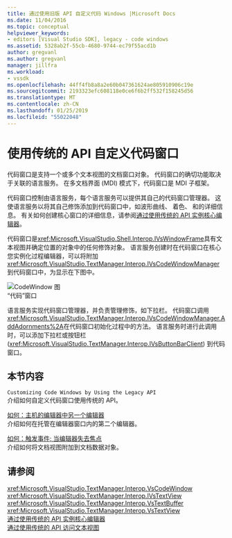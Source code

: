 ```yaml
---
title: 通过使用旧版 API 自定义代码 Windows |Microsoft Docs
ms.date: 11/04/2016
ms.topic: conceptual
helpviewer_keywords:
- editors [Visual Studio SDK], legacy - code windows
ms.assetid: 5328ab2f-55cb-4680-9744-ec79f55acd1b
author: gregvanl
ms.author: gregvanl
manager: jillfra
ms.workload:
- vssdk
ms.openlocfilehash: 44ff4fb8a8a2e60b047361624ae805910906c19e
ms.sourcegitcommit: 2193323efc608118e0ce6f6b2ff532f158245d56
ms.translationtype: MT
ms.contentlocale: zh-CN
ms.lasthandoff: 01/25/2019
ms.locfileid: "55022048"
---
```

# <a name="customize-code-windows-by-using-the-legacy-api"></a>使用传统的 API 自定义代码窗口
代码窗口是支持一个或多个文本视图的文档窗口对象。 代码窗口的确切功能取决于关联的语言服务。 在多文档界面 (MDI) 模式下，代码窗口是 MDI 子框架。  
  
 代码窗口控制由语言服务，每个语言服务可以提供其自己的代码窗口管理器。 这使语言服务以将其自己修饰添加到代码窗口中，如波形曲线、 着色、 和的详细信息。 有关如何创建核心窗口的详细信息，请参阅[通过使用传统的 API 实例核心编辑器](../extensibility/instantiating-the-core-editor-by-using-the-legacy-api.md)。  
  
 代码窗口是<xref:Microsoft.VisualStudio.Shell.Interop.IVsWindowFrame>具有文本视图并确定位置的对象中的任何修饰对象。 语言服务创建时在代码窗口在核心您实例化过程编辑器，可以将附加<xref:Microsoft.VisualStudio.TextManager.Interop.IVsCodeWindowManager>到代码窗口中，为显示在下图中。  
  
 ![CodeWindow 图](../extensibility/media/vscodewindow.gif "vscodewindow")  
“代码”窗口  
  
 语言服务实现代码窗口管理器，并负责管理修饰，如下拉栏。 代码窗口调用<xref:Microsoft.VisualStudio.TextManager.Interop.IVsCodeWindowManager.AddAdornments%2A>在代码窗口初始化过程中的方法。 语言服务时进行此调用时，可以添加下拉栏或按钮栏 (<xref:Microsoft.VisualStudio.TextManager.Interop.IVsButtonBarClient>) 到代码窗口。  
  
## <a name="in-this-section"></a>本节内容  
 `Customizing Code Windows by Using the Legacy API`  
 介绍如何自定义代码窗口使用传统的 API。  
  
 [如何：主机的编辑器中另一个编辑器](../extensibility/how-to-host-an-editor-in-another-editor.md)  
 介绍如何在托管在编辑器窗口内的第二个编辑器。  
  
 [如何：触发事件; 当编辑器失去焦点](../extensibility/how-to-fire-events-when-the-editor-loses-focus.md)  
 介绍如何将文档视图附加到文档数据对象。  
  
## <a name="see-also"></a>请参阅  
 <xref:Microsoft.VisualStudio.TextManager.Interop.VsCodeWindow>   
 <xref:Microsoft.VisualStudio.TextManager.Interop.IVsTextView>   
 <xref:Microsoft.VisualStudio.TextManager.Interop.VsTextBuffer>   
 <xref:Microsoft.VisualStudio.TextManager.Interop.VsTextView>   
 [通过使用传统的 API 实例核心编辑器](../extensibility/instantiating-the-core-editor-by-using-the-legacy-api.md)   
 [通过使用传统的 API 访问文本视图](../extensibility/accessing-thetext-view-by-using-the-legacy-api.md)